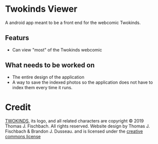 # Twokinds Viewer
A android app meant to be a front end for the webcomic Twokinds. 

## Featurs

* Can view "most" of the Twokinds webcomic

## What needs to be worked on

* The entire design of the application
* A way to save the indexed photos so the application does not have to index them every time it runs.

# Credit

[TWOKINDS](http://twokinds.keenspot.com/), its logo, and all related characters are copyright © 2019 Thomas J. Fischbach. All rights reserved. Website design by Thomas J. Fischbach & Brandon J. Dusseau. and is licensed under the [creative commons license](https://creativecommons.org/licenses/by-nc-sa/3.0/us/) 
